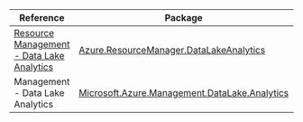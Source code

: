 | Reference | Package | Source |
|---|---|---|
|[Resource Management - Data Lake Analytics](resourcemanager.datalakeanalytics-readme.md)|[Azure.ResourceManager.DataLakeAnalytics](https://www.nuget.org/packages/Azure.ResourceManager.DataLakeAnalytics)|[GitHub](https://github.com/Azure/azure-sdk-for-net/blob/main/sdk/datalake-analytics/Azure.ResourceManager.DataLakeAnalytics)|
|Management - Data Lake Analytics|[Microsoft.Azure.Management.DataLake.Analytics](https://www.nuget.org/packages/Microsoft.Azure.Management.DataLake.Analytics)|[GitHub](https://github.com/Azure/azure-sdk-for-net)|
